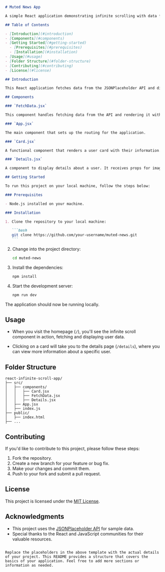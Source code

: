 ````markdown
# Muted News App

A simple React application demonstrating infinite scrolling with data fetched from an API.

## Table of Contents

- [Introduction](#introduction)
- [Components](#components)
- [Getting Started](#getting-started)
  - [Prerequisites](#prerequisites)
  - [Installation](#installation)
- [Usage](#usage)
- [Folder Structure](#folder-structure)
- [Contributing](#contributing)
- [License](#license)

## Introduction

This React application fetches data from the JSONPlaceholder API and displays it using an infinite scroll component. The data is presented in a card format, each card displaying a user's information.

## Components

### `FetchData.jsx`

This component handles fetching data from the API and rendering it with infinite scrolling.

### `App.jsx`

The main component that sets up the routing for the application.

### `Card.jsx`

A functional component that renders a user card with their information.

### `Details.jsx`

A component to display details about a user. It receives props for image URL, user ID, username, and description.

## Getting Started

To run this project on your local machine, follow the steps below:

### Prerequisites

- Node.js installed on your machine.

### Installation

1. Clone the repository to your local machine:

   ```bash
   git clone https://github.com/your-username/muted-news.git
   ```
````

2. Change into the project directory:

   ```bash
   cd muted-news
   ```

3. Install the dependencies:

   ```bash
   npm install
   ```

4. Start the development server:

   ```bash
   npm run dev
   ```

The application should now be running locally.

## Usage

- When you visit the homepage (`/`), you'll see the infinite scroll component in action, fetching and displaying user data.

- Clicking on a card will take you to the details page (`/details`), where you can view more information about a specific user.

## Folder Structure

```
react-infinite-scroll-app/
├── src/
│   ├── components/
│   │   ├── Card.jsx
│   │   ├── FetchData.jsx
│   │   ├── Details.jsx
│   ├── App.jsx
│   ├── index.js
├── public/
│   ├── index.html
├── ...
```

## Contributing

If you'd like to contribute to this project, please follow these steps:

1. Fork the repository.
2. Create a new branch for your feature or bug fix.
3. Make your changes and commit them.
4. Push to your fork and submit a pull request.

## License

This project is licensed under the [MIT License](LICENSE).

## Acknowledgments

- This project uses the [JSONPlaceholder API](https://jsonplaceholder.typicode.com/) for sample data.
- Special thanks to the React and JavaScript communities for their valuable resources.

```

Replace the placeholders in the above template with the actual details of your project. This README provides a structure that covers the basics of your application. Feel free to add more sections or information as needed.
```
